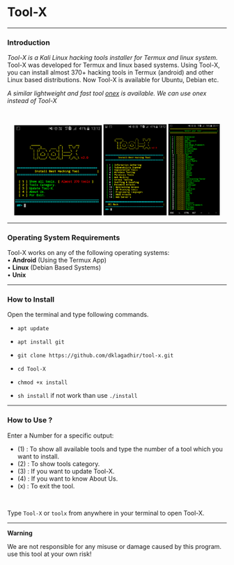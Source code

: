 # Tool-X

------------------------------------------------------------------------

### Introduction

*Tool-X is a Kali Linux hacking tools installer for Termux and linux system.*
Tool-X was developed for Termux and linux based systems. Using Tool-X, you can install almost 370+ hacking tools in Termux (android) and other Linux based distributions. Now Tool-X is available for Ubuntu, Debian etc.

*A similar lightweight and fast tool [onex](https://github.com/rajkumardusad/onex) is available. We can use onex instead of Tool-X*

<br>
<p align="center">
<img width="40%" src="core/toolx.png"/>
<img width="28.8%" src="core/toolx_cat.png"/>
<img width="23.4%" src="core/Screenshot_2020-05-17-20-17-56.png"/>
</p>

------------------------------------------------------------------------

### Operating System Requirements

Tool-X works on any of the following operating systems:<br>
• **Android** (Using the Termux App) <br>
• **Linux** (Debian Based Systems) <br>
• **Unix**

------------------------------------------------------------------------

### How to Install

Open the terminal and type following commands.

* `apt update`

* `apt install git`

* `git clone https://github.com/dklagadhir/tool-x.git`

* `cd Tool-X`

* `chmod +x install`

* `sh install` if not work than use `./install`

------------------------------------------------------------------------

### How to Use ?

Enter a Number for a specific output:
- (1) : To show all available tools and type the number of a tool which you want to install.
- (2) : To show tools category.
- (3) : If you want to update Tool-X.
- (4) : If you want to know About Us.
- (x) : To exit the tool.

<br/>

Type `Tool-X` or `toolx` from anywhere in your terminal to open Tool-X.

------------------------------------------------------------------------

**Warning**

We are not responsible for any misuse or damage caused by this program. use this tool at your own risk!

